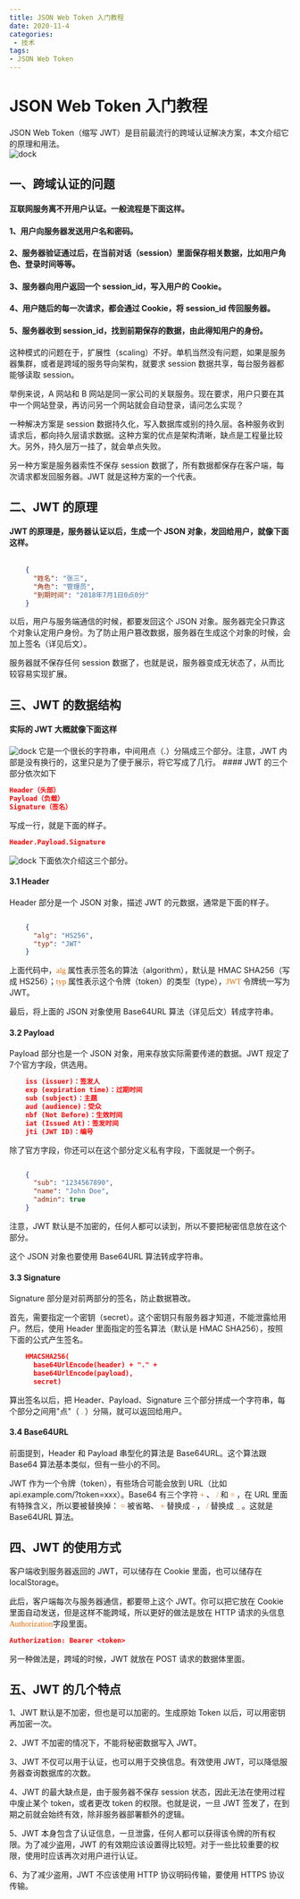 ```yaml
---
title: JSON Web Token 入门教程
date: 2020-11-4
categories:
 - 技术
tags:
- JSON Web Token
---
```

<Boxx/>

# JSON Web Token 入门教程
JSON Web Token（缩写 JWT）是目前最流行的跨域认证解决方案，本文介绍它的原理和用法。  
<img :src="$withBase('../jwt.jpg')" alt="dock"> 
## 一、跨域认证的问题
#### 互联网服务离不开用户认证。一般流程是下面这样。
#### 1、用户向服务器发送用户名和密码。  
#### 2、服务器验证通过后，在当前对话（session）里面保存相关数据，比如用户角色、登录时间等等。  
#### 3、服务器向用户返回一个 session_id，写入用户的 Cookie。  
#### 4、用户随后的每一次请求，都会通过 Cookie，将 session_id 传回服务器。  
#### 5、服务器收到 session_id，找到前期保存的数据，由此得知用户的身份。  
这种模式的问题在于，扩展性（scaling）不好。单机当然没有问题，如果是服务器集群，或者是跨域的服务导向架构，就要求 session 数据共享，每台服务器都能够读取 session。  

举例来说，A 网站和 B 网站是同一家公司的关联服务。现在要求，用户只要在其中一个网站登录，再访问另一个网站就会自动登录，请问怎么实现？   

一种解决方案是 session 数据持久化，写入数据库或别的持久层。各种服务收到请求后，都向持久层请求数据。这种方案的优点是架构清晰，缺点是工程量比较大。另外，持久层万一挂了，就会单点失败。  

另一种方案是服务器索性不保存 session 数据了，所有数据都保存在客户端，每次请求都发回服务器。JWT 就是这种方案的一个代表。  
## 二、JWT 的原理
#### JWT 的原理是，服务器认证以后，生成一个 JSON 对象，发回给用户，就像下面这样。 
```json

    {
      "姓名": "张三",
      "角色": "管理员",
      "到期时间": "2018年7月1日0点0分"
    }
```
以后，用户与服务端通信的时候，都要发回这个 JSON 对象。服务器完全只靠这个对象认定用户身份。为了防止用户篡改数据，服务器在生成这个对象的时候，会加上签名（详见后文）。  

服务器就不保存任何 session 数据了，也就是说，服务器变成无状态了，从而比较容易实现扩展。  
## 三、JWT 的数据结构
#### 实际的 JWT 大概就像下面这样
<img :src="$withBase('../bg2018072304.jpg')" alt="dock"> 
它是一个很长的字符串，中间用点（.）分隔成三个部分。注意，JWT 内部是没有换行的，这里只是为了便于展示，将它写成了几行。    
#### JWT 的三个部分依次如下

```json
Header（头部）
Payload（负载）
Signature（签名）
```
写成一行，就是下面的样子。  
```json
Header.Payload.Signature
```
<img :src="$withBase('../bg2018072303.jpg')" alt="dock">
下面依次介绍这三个部分。   

#### 3.1 Header
Header 部分是一个 JSON 对象，描述 JWT 的元数据，通常是下面的样子。  
```json

    {
      "alg": "HS256",
      "typ": "JWT"
    }
```
上面代码中，<font color="#e96900" padding="10px" face="微软雅黑">alg </font>属性表示签名的算法（algorithm），默认是 HMAC SHA256（写成 HS256）；<font color="#e96900" padding="10px" face="微软雅黑">typ </font>属性表示这个令牌（token）的类型（type），<font color="#e96900" padding="10px" face="微软雅黑">JWT </font>令牌统一写为JWT。

最后，将上面的 JSON 对象使用 Base64URL 算法（详见后文）转成字符串。  
#### 3.2 Payload
Payload 部分也是一个 JSON 对象，用来存放实际需要传递的数据。JWT 规定了7个官方字段，供选用。
```json
    iss (issuer)：签发人
    exp (expiration time)：过期时间
    sub (subject)：主题
    aud (audience)：受众
    nbf (Not Before)：生效时间
    iat (Issued At)：签发时间
    jti (JWT ID)：编号
```
除了官方字段，你还可以在这个部分定义私有字段，下面就是一个例子。
```json

    {
      "sub": "1234567890",
      "name": "John Doe",
      "admin": true
    }
```
注意，JWT 默认是不加密的，任何人都可以读到，所以不要把秘密信息放在这个部分。  

这个 JSON 对象也要使用 Base64URL 算法转成字符串。  
#### 3.3 Signature
Signature 部分是对前两部分的签名，防止数据篡改。  

首先，需要指定一个密钥（secret）。这个密钥只有服务器才知道，不能泄露给用户。然后，使用 Header 里面指定的签名算法（默认是 HMAC SHA256），按照下面的公式产生签名。  
```json
    HMACSHA256(
      base64UrlEncode(header) + "." +
      base64UrlEncode(payload),
      secret)
```
算出签名以后，把 Header、Payload、Signature 三个部分拼成一个字符串，每个部分之间用"点"（<font color="#e96900" padding="10px" face="微软雅黑"> . </font>）分隔，就可以返回给用户。
#### 3.4 Base64URL
前面提到，Header 和 Payload 串型化的算法是 Base64URL。这个算法跟 Base64 算法基本类似，但有一些小的不同。  

JWT 作为一个令牌（token），有些场合可能会放到 URL（比如 api.example.com/?token=xxx）。Base64 有三个字符<font color="#e96900" padding="10px" face="微软雅黑"> + </font> 、 <font color="#e96900" padding="10px" face="微软雅黑"> / </font>和<font color="#e96900" padding="10px" face="微软雅黑"> = </font>，在 URL 里面有特殊含义，所以要被替换掉：<font color="#e96900" padding="10px" face="微软雅黑"> = </font>被省略、<font color="#e96900" padding="10px" face="微软雅黑"> + </font>替换成<font color="#e96900" padding="10px" face="微软雅黑"> - </font>，<font color="#e96900" padding="10px" face="微软雅黑"> / </font>替换成<font color="#e96900" padding="10px" face="微软雅黑"> _  </font>。这就是 Base64URL 算法。 
## 四、JWT 的使用方式
客户端收到服务器返回的 JWT，可以储存在 Cookie 里面，也可以储存在 localStorage。  

此后，客户端每次与服务器通信，都要带上这个 JWT。你可以把它放在 Cookie 里面自动发送，但是这样不能跨域，所以更好的做法是放在 HTTP 请求的头信息<font color="#e96900" padding="10px" face="微软雅黑">Authorization</font>字段里面。
```json
Authorization: Bearer <token>
```
另一种做法是，跨域的时候，JWT 就放在 POST 请求的数据体里面。  
## 五、JWT 的几个特点
1、JWT 默认是不加密，但也是可以加密的。生成原始 Token 以后，可以用密钥再加密一次。

2、JWT 不加密的情况下，不能将秘密数据写入 JWT。

3、JWT 不仅可以用于认证，也可以用于交换信息。有效使用 JWT，可以降低服务器查询数据库的次数。

4、JWT 的最大缺点是，由于服务器不保存 session 状态，因此无法在使用过程中废止某个 token，或者更改 token 的权限。也就是说，一旦 JWT 签发了，在到期之前就会始终有效，除非服务器部署额外的逻辑。

5、JWT 本身包含了认证信息，一旦泄露，任何人都可以获得该令牌的所有权限。为了减少盗用，JWT 的有效期应该设置得比较短。对于一些比较重要的权限，使用时应该再次对用户进行认证。

6、为了减少盗用，JWT 不应该使用 HTTP 协议明码传输，要使用 HTTPS 协议传输。
